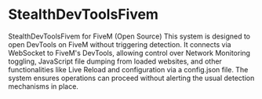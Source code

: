 # StealthDevToolsFivem
StealthDevToolsFivem for FiveM (Open Source)
This system is designed to open DevTools on FiveM without triggering detection. It connects via WebSocket to FiveM's DevTools, allowing control over Network Monitoring toggling, JavaScript file dumping from loaded websites, and other functionalities like Live Reload and configuration via a config.json file. The system ensures operations can proceed without alerting the usual detection mechanisms in place.